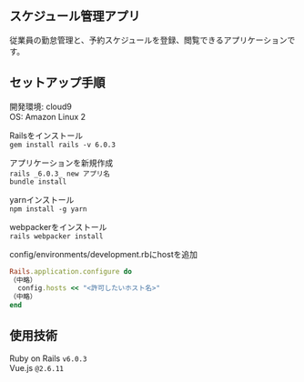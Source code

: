 ## スケジュール管理アプリ  
従業員の勤怠管理と、予約スケジュールを登録、閲覧できるアプリケーションです。  

## セットアップ手順  
開発環境: cloud9   
OS: Amazon Linux 2  

Railsをインストール  
`gem install rails -v 6.0.3` 

アプリケーションを新規作成  
`rails _6.0.3_ new アプリ名`  
`bundle install`  

yarnインストール  
`npm install -g yarn`  

webpackerをインストール  
`rails webpacker install`  

config/environments/development.rbにhostを追加  
```test.rb
Rails.application.configure do
（中略）
  config.hosts << "<許可したいホスト名>"
（中略）
end
```  


## 使用技術  
Ruby on Rails `v6.0.3`  
Vue.js `@2.6.11`


